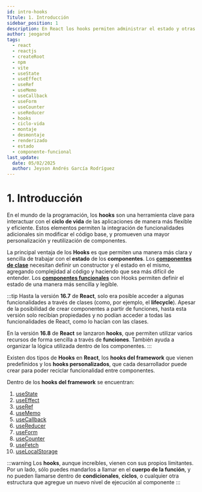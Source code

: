 ```yaml
---
id: intro-hooks
Titule: 1. Introducción
sidebar_position: 1
description: En React los hooks permiten administrar el estado y otras funciones sin tener que escribir una clase.
author: jeogarod
tags:
  - react
  - reactjs
  - createRoot
  - npm
  - vite
  - useState
  - useEffect
  - useRef
  - useMemo
  - useCallback
  - useForm
  - useCounter
  - useReducer
  - hooks
  - ciclo-vida
  - montaje
  - desmontaje
  - renderizado
  - estado
  - componente-funcional
last_update:
  date: 05/02/2025
  author: Jeyson Andrés García Rodríguez
---
```


# 1. Introducción

En el mundo de la programación, los **hooks** son una herramienta clave para interactuar con el **ciclo de vida** de las aplicaciones de manera más flexible y eficiente. Estos elementos permiten la integración de funcionalidades adicionales sin modificar el código base, y promueven una mayor personalización y reutilización de componentes. 

La principal ventaja de los **Hooks** es que permiten una manera más clara y sencilla de trabajar con el **estado** de los **componentes**. Los [**componentes de clase**](/docs/programacion/reactjs/proyecto/componente-clase.md) necesitan definir un constructor y el estado en el mismo, agregando complejidad al código y haciendo que sea más difícil de entender. Los [**componentes funcionales**](/docs/programacion/reactjs/proyecto/componente-funcional.md) con Hooks permiten definir el estado de una manera más sencilla y legible.

:::tip
Hasta la versión **16.7** de **React**, solo era posible acceder a algunas funcionalidades a través de clases (como, por ejemplo, el **lifecycle**). Apesar de la posibilidad de crear componentes a partir de funciones, hasta esta versión solo recibían propiedades y no podían acceder a todas las funcionalidades de React, como lo hacían con las clases.

En la versión **16.8** de **React** se lanzaron **hooks**, que permiten utilizar varios recursos de forma sencilla a través de **funciones**. También ayuda a organizar la lógica utilizada dentro de los componentes.
:::

Existen dos tipos de **Hooks** en **React**, los **hooks del framework** que vienen predefinidos y los **hooks personalizados**, que cada desarrollador puede crear para poder reciclar funcionalidad entre componentes.

Dentro de los **hooks del framework** se encuentran:

1. [useState](/docs/programacion/reactjs/hooks/useState.md) 
2. [useEffect](/docs/programacion/reactjs/hooks/useEffect.md)
3. [useRef](/docs/programacion/reactjs/hooks/useRef.md) 
4. [useMemo](/docs/programacion/reactjs/hooks/useMemo.md) 
5. [useCallback](/docs/programacion/reactjs/hooks/useCallback.md) 
6. [useReducer](/docs/programacion/reactjs/hooks/useReducer.md) 
7. [useForm](/docs/programacion/reactjs/hooks/useForm.md) 
8. [useCounter](/docs/programacion/reactjs/hooks/useCounter.md) 
9. [useFetch](/docs/programacion/reactjs/hooks/useFetch.md) 
10. [useLocalStorage](/docs/programacion/reactjs/hooks/useLocalStorage.md)

:::warning
Los **hooks**, aunque increíbles, vienen con sus propios limitantes. Por un lado, sólo puedes mandarlos a llamar en el **cuerpo de la función**, y no pueden llamarse dentro de **condicionales**, **ciclos**, o cualquier otra estructura que agregue un nuevo nivel de ejecución al componente
:::